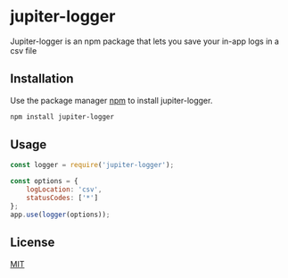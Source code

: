 # jupiter-logger

Jupiter-logger is an npm package that lets you save your in-app logs in a csv file

## Installation

Use the package manager [npm](https://www.npmjs.com/package/jupiter-logger) to install jupiter-logger.

```bash
npm install jupiter-logger
```

## Usage

```javascript
const logger = require('jupiter-logger');

const options = {
    logLocation: 'csv',
    statusCodes: ['*']
};
app.use(logger(options));
```

## License
[MIT](https://choosealicense.com/licenses/mit/)